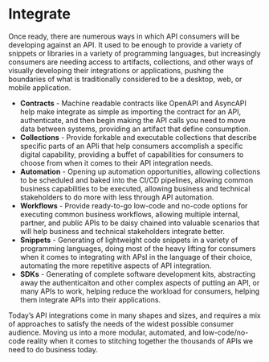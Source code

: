 # Integrate
Once ready, there are numerous ways in which API consumers will be developing against an API. It used to be enough to provide a variety of snippets or libraries in a variety of programming languages, but increasingly consumers are needing access to artifacts, collections, and other ways of visually developing their integrations or applications, pushing the boundaries of what is traditionally considered to be a desktop, web, or mobile application.

- **Contracts** - Machine readable contracts like OpenAPI and AsyncAPI help make integrate as simple as importing the contract for an API, authenticate, and then begin making the API calls you need to move data between systems, providing an artifact that define consumption.
- **Collections** - Provide forkable and executable collections that describe specific parts of an APIi that help consumers accomplish a specific digital capability, providing a buffet of capabilities for consumers to choose from when it comes to their API integration needs.
- **Automation** - Opening up automation opportunities, allowing collections to be scheduled and baked into the CI/CD pipelines, allowing common business capabilities to be executed, allowing business and technical stakeholders to do more with less through API automation.
- **Workflows** - Provide ready-to-go low-code and no-code options for executing common business workflows, allowing multiple internal, partner, and public APIs to be daisy chained into valuable scenarios that will help business and technical stakeholders integrate better.
- **Snippets** - Generating of lightweight code snippets in a variety of programming languages, doing most of the heavy lifting for consumers when it comes to integrating with APsI in the language of their choice, automating the more repetitive aspects of API integration.
- **SDKs** - Generating of complete software development kits, abstracting away the authenticaiton and other complex aspects of putting an API, or many APIs to work, helping reduce the workload for consumers, helping them integrate APIs into their applications.

Today’s API integrations come in many shapes and sizes, and requires a mix of approaches to satisfy the needs of the widest possible consumer audience. Moving us into a more modular, automated, and low-code/no-code reality when it comes to stitching together the thousands of APIs we need to do business today.
